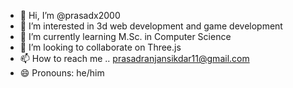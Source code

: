 - 👋 Hi, I’m @prasadx2000
- 👀 I’m interested in 3d web development and game development
- 🌱 I’m currently learning M.Sc. in Computer Science
- 💞️ I’m looking to collaborate on Three.js
- 📫 How to reach me .. prasadranjansikdar11@gmail.com
- 😄 Pronouns: he/him

<!---
prasadx2000/prasadx2000 is a ✨ special ✨ repository because its `README.md` (this file) appears on your GitHub profile.
You can click the Preview link to take a look at your changes.
--->
